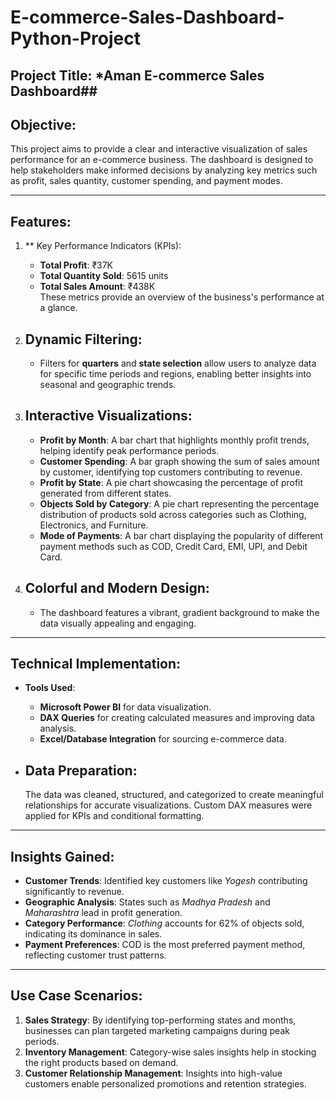 # E-commerce-Sales-Dashboard-Python-Project

## Project Title: *Aman E-commerce Sales Dashboard##

## Objective:  
This project aims to provide a clear and interactive visualization of sales performance for an e-commerce business. The dashboard is designed to help stakeholders make informed decisions by analyzing key metrics such as profit, sales quantity, customer spending, and payment modes.

---

## Features:

1. ** Key Performance Indicators (KPIs):
   - **Total Profit**: ₹37K
   - **Total Quantity Sold**: 5615 units
   - **Total Sales Amount**: ₹438K  
   These metrics provide an overview of the business's performance at a glance.

2. ## Dynamic Filtering:
   - Filters for **quarters** and **state selection** allow users to analyze data for specific time periods and regions, enabling better insights into seasonal and geographic trends.

3. ## Interactive Visualizations:
   - **Profit by Month**: A bar chart that highlights monthly profit trends, helping identify peak performance periods.
   - **Customer Spending**: A bar graph showing the sum of sales amount by customer, identifying top customers contributing to revenue.
   - **Profit by State**: A pie chart showcasing the percentage of profit generated from different states.
   - **Objects Sold by Category**: A pie chart representing the percentage distribution of products sold across categories such as Clothing, Electronics, and Furniture.
   - **Mode of Payments**: A bar chart displaying the popularity of different payment methods such as COD, Credit Card, EMI, UPI, and Debit Card.

4. ## Colorful and Modern Design:
   - The dashboard features a vibrant, gradient background to make the data visually appealing and engaging.

---

## Technical Implementation:
- **Tools Used**:
  - **Microsoft Power BI** for data visualization.
  - **DAX Queries** for creating calculated measures and improving data analysis.
  - **Excel/Database Integration** for sourcing e-commerce data.

- ## Data Preparation:
  The data was cleaned, structured, and categorized to create meaningful relationships for accurate visualizations. Custom DAX measures were applied for KPIs and conditional formatting.

---

## Insights Gained:
- **Customer Trends**: Identified key customers like *Yogesh* contributing significantly to revenue.
- **Geographic Analysis**: States such as *Madhya Pradesh* and *Maharashtra* lead in profit generation.
- **Category Performance**: *Clothing* accounts for 62% of objects sold, indicating its dominance in sales.
- **Payment Preferences**: COD is the most preferred payment method, reflecting customer trust patterns.

---

## Use Case Scenarios:
1. **Sales Strategy**: 
   By identifying top-performing states and months, businesses can plan targeted marketing campaigns during peak periods.
2. **Inventory Management**: 
   Category-wise sales insights help in stocking the right products based on demand.
3. **Customer Relationship Management**: 
   Insights into high-value customers enable personalized promotions and retention strategies.
